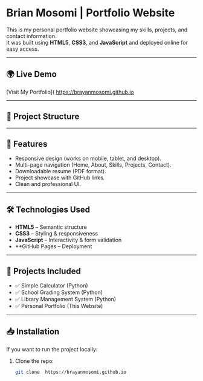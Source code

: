# Brian Mosomi | Portfolio Website

This is my personal portfolio website showcasing my skills, projects, and contact information.  
It was built using **HTML5**, **CSS3**, and **JavaScript** and deployed online for easy access.  

---

## 🌍 Live Demo
[Visit My Portfolio]( https://brayanmosomi.github.io  


---

## 📂 Project Structure

---

## 🚀 Features
- Responsive design (works on mobile, tablet, and desktop).
- Multi-page navigation (Home, About, Skills, Projects, Contact).
- Downloadable resume (PDF format).
- Project showcase with GitHub links.
- Clean and professional UI.

---

## 🛠️ Technologies Used
- **HTML5** – Semantic structure
- **CSS3** – Styling & responsiveness
- **JavaScript** – Interactivity & form validation
- **GitHub Pages – Deployment

---

## 📑 Projects Included
- ✅ Simple Calculator (Python)
- ✅ School Grading System (Python)
- ✅ Library Management System (Python)
- ✅ Personal Portfolio (This Website)

---

## 📥 Installation
If you want to run the project locally:

1. Clone the repo:
   ```bash
   git clone  https://brayanmosomi.github.io
